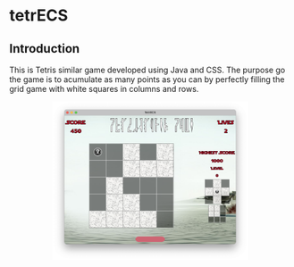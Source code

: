 # tetrECS

## Introduction 

This is Tetris similar game developed using Java and CSS. The purpose go the game is to acumulate as many points as you can by perfectly filling the grid game with white squares in columns and rows.

<p align="center"><img width="350" src="https://github.com/LucianSerbanescu/TetrECS/blob/main/Game%20Screenshots/Screenshot%202023-09-10%20at%205.58.37%20pm.png" alt="distributed_file_storage_system"/></p> 